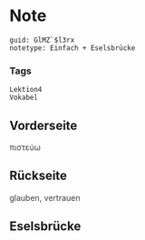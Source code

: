# Note
```
guid: GlMZ`$l3rx
notetype: Einfach + Eselsbrücke
```

### Tags
```
Lektion4
Vokabel
```

## Vorderseite
<span style="color: rgb(62, 62, 62);">πιστεύω</span>

## Rückseite
<span style="color: rgb(62, 62, 62);">glauben, vertrauen</span>

## Eselsbrücke

